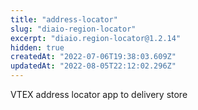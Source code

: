 ```yaml
---
title: "address-locator"
slug: "diaio-region-locator"
excerpt: "diaio.region-locator@1.2.14"
hidden: true
createdAt: "2022-07-06T19:38:03.609Z"
updatedAt: "2022-08-05T22:12:02.296Z"
---
```

VTEX address locator app to delivery store
